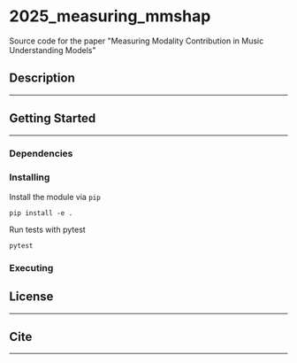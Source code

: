 # 2025_measuring_mmshap
Source code for the paper "Measuring Modality Contribution in Music Understanding Models"

## Description
---

## Getting Started
---

### Dependencies

### Installing
Install the module via `pip`
```
pip install -e .
```

Run tests with pytest
```
pytest
```

### Executing

## License
---

## Cite
---
